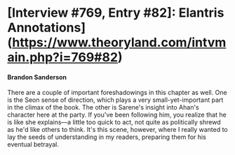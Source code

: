 # [Interview #769, Entry #82]: Elantris Annotations](https://www.theoryland.com/intvmain.php?i=769#82)

#### Brandon Sanderson

There are a couple of important foreshadowings in this chapter as well. One is the Seon sense of direction, which plays a very small-yet-important part in the climax of the book. The other is Sarene's insight into Ahan's character here at the party. If you've been following him, you realize that he is like she explains—a little too quick to act, not quite as politically shrewd as he'd like others to think. It's this scene, however, where I really wanted to lay the seeds of understanding in my readers, preparing them for his eventual betrayal.


